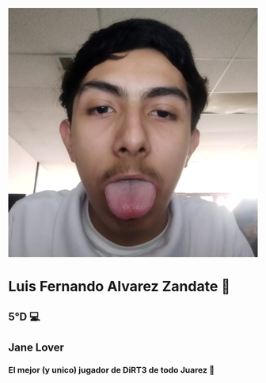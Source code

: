 ![Yo](yo.jpg)
# **Luis Fernando Alvarez Zandate** 🐁
## **5°D** 💻
## **Jane Lover**
### **El mejor (y unico) jugador de DiRT3 de todo Juarez** 🥇
